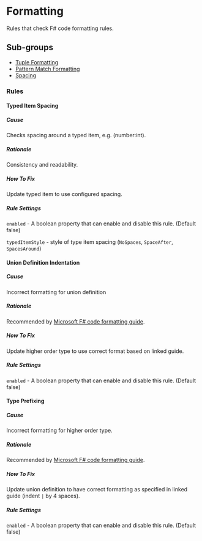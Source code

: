 # Formatting

Rules that check F# code formatting rules.

## Sub-groups
* [Tuple Formatting](TupleFormatting.html)
* [Pattern Match Formatting](PatternMatchFormatting.html)
* [Spacing](Spacing.html)

### Rules

#### Typed Item Spacing

##### Cause

Checks spacing around a typed item, e.g. (number:int).

##### Rationale

Consistency and readability.

##### How To Fix

Update typed item to use configured spacing.

##### Rule Settings

`enabled` - A boolean property that can enable and disable this rule. (Default false)

`typedItemStyle` - style of type item spacing (`NoSpaces`, `SpaceAfter`, `SpacesAround`)

#### Union Definition Indentation

##### Cause

Incorrect formatting for union definition

##### Rationale

Recommended by [Microsoft F# code formatting guide](https://docs.microsoft.com/en-us/dotnet/fsharp/style-guide/formatting#use-prefix-syntax-for-generics-foot-in-preference-to-postfix-syntax-t-foo).

##### How To Fix

Update higher order type to use correct format based on linked guide.

##### Rule Settings

`enabled` - A boolean property that can enable and disable this rule. (Default false)

#### Type Prefixing

##### Cause

Incorrect formatting for higher order type.

##### Rationale

Recommended by [Microsoft F# code formatting guide](https://docs.microsoft.com/en-us/dotnet/fsharp/style-guide/formatting#formatting-discriminated-union-declarations).

##### How To Fix

Update union definition to have correct formatting as specified in linked guide (indent `|` by 4 spaces).

##### Rule Settings

`enabled` - A boolean property that can enable and disable this rule. (Default false)
